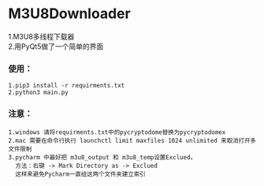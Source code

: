 # M3U8Downloader
1.M3U8多线程下载器 \
2.用PyQt5做了一个简单的界面

### 使用：
    1.pip3 install -r requirments.txt 
    2.python3 main.py

### 注意：
    1.windows 请将requirments.txt中的pycryptodome替换为pycryptodomex
    2.mac 需要在命令行执行 launchctl limit maxfiles 1024 unlimited 来取消打开多文件限制
    3.pycharm 中最好把 m3u8_output 和 m3u8_temp设置Exclued，
      方法：右键 -> Mark Directory as -> Exclued 
      这样来避免Pycharm一直给这两个文件夹建立索引
    